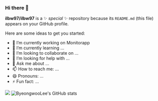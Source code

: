 ### Hi there 👋
**ilbw97/ilbw97** is a ✨ _special_ ✨ repository because its `README.md` (this file) appears on your GitHub profile.

Here are some ideas to get you started:

- 🔭 I’m currently working on Monitorapp
- 🌱 I’m currently learning ...
- 👯 I’m looking to collaborate on ...
- 🤔 I’m looking for help with ...
- 💬 Ask me about ...
- 📫 How to reach me: ...
- 😄 Pronouns: ...
- ⚡ Fun fact: ...

<a href="ilbw9738@gmail.com" target="_blank"><img src="https://img.shields.io/badge/000000?style=social&logo=#EA4335&logoColor=00ff00"/></a>
![ByeongwooLee's GitHub stats](https://github-readme-stats.vercel.app/api?username=ilbw97&show_icons=true&theme=radical)
